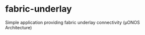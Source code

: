 <!--
SPDX-FileCopyrightText: 2023 Intel Corporation

SPDX-License-Identifier: Apache-2.0
-->

# fabric-underlay
Simple application providing fabric underlay connectivity (µONOS Architecture)
